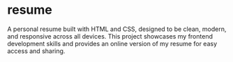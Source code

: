 # resume
A personal resume built with HTML and CSS, designed to be clean, modern, and responsive across all devices. This project showcases my frontend development skills and provides an online version of my resume for easy access and sharing.
